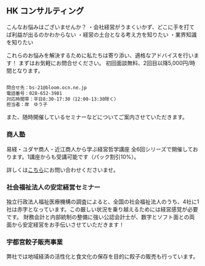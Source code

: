 ## HK コンサルティング

こんなお悩みはございませんか？
・会社経営がうまくいかず、どこに手を打てば利益が出るのかわからない
・経営の土台となる考え方を知りたい
・業界知識を知りたい

これらのお悩みを解決するために私たちは寄り添い、適格なアドバイスを行います！
まずはお気軽にお問合せください。
初回面談無料、2回目以降5,000円/時間となります。

```markdown

問合せ先：bs-21@bloom.ocn.ne.jp
電話番号：028-652-3981
対応時間帯：平日8:30-17:30（12:00-13:30除く）
担当者：岸　ゆう子

```

また、随時開催しているセミナーなどについてご案内させていただきます。

### 商人塾

易経・ユダヤ商人・近江商人から学ぶ経営哲学講座
全6回シリーズで開催しております。1講座からも受講可能です（パック割引10%）。

詳しくは[こちら](bs-21@bloom.ocn.ne.jp)にお問い合わせくださいませ。

### 社会福祉法人の安定経営セミナー

独立行政法人福祉医療機構の調査によると、全国の社会福祉法人のうち、4社に1社は赤字となっています。この厳しい状況を乗り越えるためには経営感覚が必要です。
財務会計と内部統制の整備に強い公認会計士が、数字とソフト面との両面から安定経営をお手伝いさせていただきます！


### 宇都宮餃子販売事業

弊社では地域経済の活性化と食文化の保存を目的に餃子の販売も行っています。


